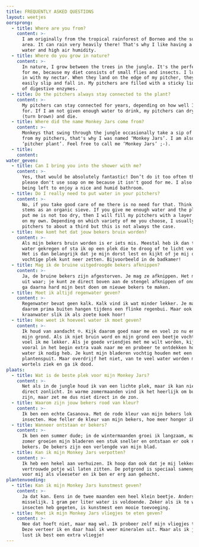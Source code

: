 ```yaml
---
title: FREQUENTLY ASKED QUESTIONS
layout: weetjes
oorsprong:
  - title: Where are you from?
    content: >-
      I am originally from the tropical rainforest of Borneo and the surrounding
      area. It can rain very heavily there! That's why I like having a lot of
      water and high air humidity.
  - title: Where do you grow in nature?
    content: >-
      In nature, I grow between the trees in the jungle. It's the perfect place
      for me, because my diet consists of small flies and insects. I lure them
      in with my nectar. When they land on the edge of my pitcher, they can
      easily slip and fall in. My pitchers are filled with a sticky liquid full
      of digestive enzymes.
  - title: Do the pitchers always stay connected to the plant?
    content: >-
      My pitchers can stay connected for years, depending on how well I am cared
      for. If I am not given enough water to drink, my pitchers can dry out
      (turn brown) and die.
  - title: Where did the name Monkey Jars come from?
    content: >-
      Monkeys that swing through the jungle occasionally take a sip of water
      from my pitchers, that's why I was named ‘Monkey Jars’. I am also called
      ‘pitcher plant’. Feel free to call me ‘Monkey Jars’ ;-).
  - title:
    content:
water_geven:
  - title: Can I bring you into the shower with me?
    content: >-
      Yes, that would be absolutely fantastic! Don’t do it too often though and
      please don't use soap on me because it isn't good for me. I also love
      being left to enjoy a nice and humid bathroom.
  - title: Do I really need to put water in your pitchers?
    content: >-
      No, if you take good care of me there is no need for that. Think of my
      stems as an organic sieve. If you give me enough water and the place you
      put me is not too dry, then I will fill my pitchers with a layer of water
      on my own. Depending on which variety of me you choose, I usually fill my
      pitchers to about a third but this is not always the case.
  - title: Hoe komt het dat jouw bekers bruin worden?
    content: >-
      Als mijn bekers bruin worden is er iets mis. Meestal heb ik dan te weinig
      water gekregen of sta ik op een plek die te droog of te licht voor mij is.
      Het is dan belangrijk dat je mijn dorst lest en kijkt of je mij op een
      vochtige plek kunt neer zetten. Bijvoorbeeld in de badkamer!
  - title: Mag ik de bruine uitgedroogde bekers afknippen?
    content: >-
      Ja, de bruine bekers zijn afgestorven. Je mag ze afknippen. Het maakt niet
      uit waar; je kunt ze direct boven aan de stengel afknippen of onderaan. Ik
      ga daarna hard mijn best doen om nieuwe bekers te maken.
  - title: Moet ik altijd regenwater geven?
    content: >-
      Regenwater bevat geen kalk. Kalk vind ik wat minder lekker. Je mag mij
      daarom prima buiten hangen tijdens een flinke regenbui. Maar ook een plons
      kraanwater slik ik als zoete koek hoor!
  - title: Hoe weet ik hoeveel water ik moet geven?
    content: >-
      Ik houd van aandacht ☺. Kijk daarom goed naar me en voel zo nu en dan aan
      mijn grond. Als ik niet bruin word en mijn grond een beetje vochtig is dan
      voel ik me lekker. Als je goede vriendjes met me wilt worden, kijk dan
      vooral in het begin extra vaak naar me en probeer te ontdekken hoeveel
      water ik nodig heb. Je kunt mijn bladeren vochtig houden met een
      plantenspuit. Maar overdrijf het niet, van te veel water worden mijn
      wortels ziek en ga ik dood.
plaats:
  - title: Wat is de beste plek voor mijn Monkey Jars?
    content: >-
      Net als in de jungle houd ik van een lichte plek, maar ik kan niet tegen
      direct zonlicht. In warme zomermaanden vind ik het heerlijk om buiten te
      zijn, maar zet me dus niet direct in de zon.
  - title: Waarom zijn jouw bekers rood van kleur?
    content: >-
      Ik ben een echte Casanova. Met de rode kleur van mijn bekers lok ik
      insecten. Hoe feller de kleur van mijn bekers, hoe meer honger ik heb!
  - title: Wanneer ontstaan er bekers?
    content: >-
      Ik ben een summer dude; in de wintermaanden groei ik langzaam, maar in de
      zomer groeien mijn bladeren een stuk sneller en ontstaan er ook nieuwe
      bekers. De bekers zijn een verlengde van mijn blad.
  - title: Kan ik mijn Monkey Jars verpotten?
    content: >-
      Ik heb een hekel aan verhuizen. Ik hoop dan ook dat je mij lekker in mijn
      vertrouwde potje wil laten zitten. De potgrond is speciaal samengesteld
      voor mij als vleeseter en ik ben er erg aan gehecht.
plantenvoeding:
  - title: Kan ik mijn Monkey Jars kunstmest geven?
    content: >-
      Ja dat kan. Eens in de twee maanden een heel klein beetje. Anders word ik
      misselijk. 1 gram per liter water is voldoende. Zeker als ik te weinig
      insecten heb gegeten, is kunstmest een mooie toevoeging.
  - title: Moet ik mijn Monkey Jars vliegjes te eten geven?
    content: >-
      Nee dat hoeft niet, maar mag wel. Ik probeer zelf mijn vliegjes te vangen.
      Deze verteer ik en daar haal ik weer mineralen uit. Maar als ik jarig ben,
      lust ik best een extra vliegje!
---
```


